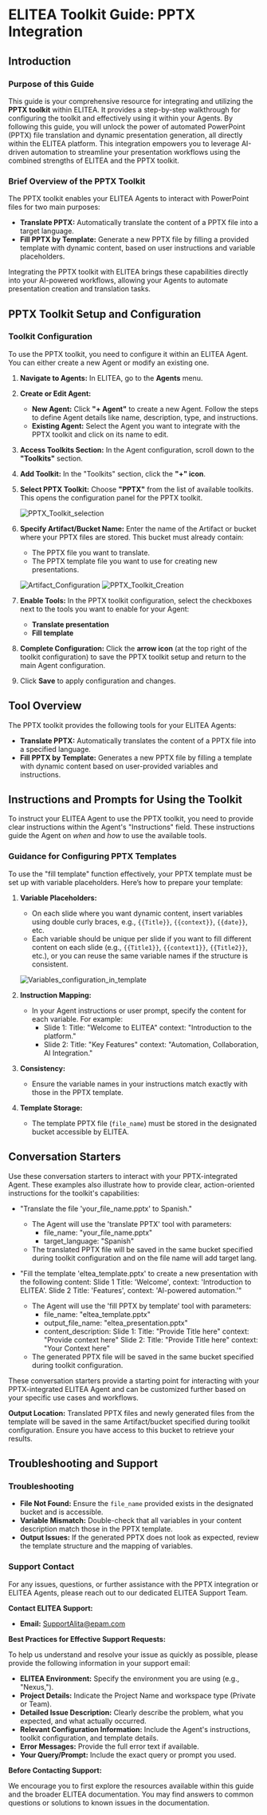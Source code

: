 # ELITEA Toolkit Guide: PPTX Integration

## Introduction

### Purpose of this Guide

This guide is your comprehensive resource for integrating and utilizing the **PPTX toolkit** within ELITEA. It provides a step-by-step walkthrough for configuring the toolkit and effectively using it within your Agents. By following this guide, you will unlock the power of automated PowerPoint (PPTX) file translation and dynamic presentation generation, all directly within the ELITEA platform. This integration empowers you to leverage AI-driven automation to streamline your presentation workflows using the combined strengths of ELITEA and the PPTX toolkit.

### Brief Overview of the PPTX Toolkit

The PPTX toolkit enables your ELITEA Agents to interact with PowerPoint files for two main purposes:

*   **Translate PPTX:** Automatically translate the content of a PPTX file into a target language.
*   **Fill PPTX by Template:** Generate a new PPTX file by filling a provided template with dynamic content, based on user instructions and variable placeholders.

Integrating the PPTX toolkit with ELITEA brings these capabilities directly into your AI-powered workflows, allowing your Agents to automate presentation creation and translation tasks.

## PPTX Toolkit Setup and Configuration

### Toolkit Configuration

To use the PPTX toolkit, you need to configure it within an ELITEA Agent. You can either create a new Agent or modify an existing one.

1.  **Navigate to Agents:** In ELITEA, go to the **Agents** menu.
2.  **Create or Edit Agent:**
    *   **New Agent:** Click **"+ Agent"** to create a new Agent. Follow the steps to define Agent details like name, description, type, and instructions.
    *   **Existing Agent:** Select the Agent you want to integrate with the PPTX toolkit and click on its name to edit.
3.  **Access Toolkits Section:** In the Agent configuration, scroll down to the **"Toolkits"** section.
4.  **Add Toolkit:** In the "Toolkits" section, click the **"+" icon**.
5.  **Select PPTX Toolkit:** Choose **"PPTX"** from the list of available toolkits. This opens the configuration panel for the PPTX toolkit.

    ![PPTX_Toolkit_selection](../../img/integrations/toolkits/powerpoint/PPTX_Toolkit.png)

6.  **Specify Artifact/Bucket Name:** Enter the name of the Artifact or bucket where your PPTX files are stored. This bucket must already contain:

    * The PPTX file you want to translate.
    * The PPTX template file you want to use for creating new presentations.

    ![Artifact_Configuration](../../img/integrations/toolkits/powerpoint/Bucket_Creation_And_Content.png)
    ![PPTX_Toolkit_Creation](../../img/integrations/toolkits/powerpoint/PPTX_Tool_Creation.png)

7.  **Enable Tools:** In the PPTX toolkit configuration, select the checkboxes next to the tools you want to enable for your Agent:
    *   **Translate presentation**
    *   **Fill template**
8.  **Complete Configuration:** Click the **arrow icon** (at the top right of the toolkit configuration) to save the PPTX toolkit setup and return to the main Agent configuration.
9.  Click **Save** to apply configuration and changes.

## Tool Overview

The PPTX toolkit provides the following tools for your ELITEA Agents:

*   **Translate PPTX:** Automatically translates the content of a PPTX file into a specified language.
*   **Fill PPTX by Template:** Generates a new PPTX file by filling a template with dynamic content based on user-provided variables and instructions.

## Instructions and Prompts for Using the Toolkit

To instruct your ELITEA Agent to use the PPTX toolkit, you need to provide clear instructions within the Agent's "Instructions" field. These instructions guide the Agent on *when* and *how* to use the available tools.

### Guidance for Configuring PPTX Templates

To use the "fill template" function effectively, your PPTX template must be set up with variable placeholders. Here’s how to prepare your template:

1. **Variable Placeholders:**
    * On each slide where you want dynamic content, insert variables using double curly braces, e.g., `{{Title}}`, `{{context}}`, `{{date}}`, etc.
    * Each variable should be unique per slide if you want to fill different content on each slide (e.g., `{{Title1}}`, `{{context1}}`, `{{Title2}}`, etc.), or you can reuse the same variable names if the structure is consistent.

    ![Variables_configuration_in_template](../../img/integrations/toolkits/powerpoint/Variable_Configuration_in_template.png)
2. **Instruction Mapping:**
    * In your Agent instructions or user prompt, specify the content for each variable. For example:
        - Slide 1:
            Title: "Welcome to ELITEA"
            context: "Introduction to the platform."
        - Slide 2:
            Title: "Key Features"
            context: "Automation, Collaboration, AI Integration."
3. **Consistency:**
    * Ensure the variable names in your instructions match exactly with those in the PPTX template.
4. **Template Storage:**
    * The template PPTX file (`file_name`) must be stored in the designated bucket accessible by ELITEA.

## Conversation Starters

Use these conversation starters to interact with your PPTX-integrated Agent. These examples also illustrate how to provide clear, action-oriented instructions for the toolkit's capabilities:

*   "Translate the file 'your_file_name.pptx' to Spanish."
    - The Agent will use the 'translate PPTX' tool with parameters:
        - file_name: "your_file_name.pptx"
        - target_language: "Spanish"
    - The translated PPTX file will be saved in the same bucket specified during toolkit configuration and on the file name will add target lang.

*   "Fill the template 'eltea_template.pptx' to create a new presentation with the following content: Slide 1 Title: 'Welcome', context: 'Introduction to ELITEA'. Slide 2 Title: 'Features', context: 'AI-powered automation.'"
    - The Agent will use the 'fill PPTX by template' tool with parameters:
        - file_name: "eltea_template.pptx"
        - output_file_name: "eltea_presentation.pptx"
        - content_description:
            Slide 1:
                Title: "Provide Title here"
                context: "Provide context here"
            Slide 2:
                Title: "Provide Title here"
                context: "Your Context here"
    - The generated PPTX file will be saved in the same bucket specified during toolkit configuration.

These conversation starters provide a starting point for interacting with your PPTX-integrated ELITEA Agent and can be customized further based on your specific use cases and workflows.

**Output Location:** Translated PPTX files and newly generated files from the template will be saved in the same Artifact/bucket specified during toolkit configuration. Ensure you have access to this bucket to retrieve your results.

## Troubleshooting and Support

### Troubleshooting

*   **File Not Found:** Ensure the `file_name` provided exists in the designated bucket and is accessible.
*   **Variable Mismatch:** Double-check that all variables in your content description match those in the PPTX template.
*   **Output Issues:** If the generated PPTX does not look as expected, review the template structure and the mapping of variables.

### Support Contact

For any issues, questions, or further assistance with the PPTX integration or ELITEA Agents, please reach out to our dedicated ELITEA Support Team.

**Contact ELITEA Support:**

*   **Email:** [SupportAlita@epam.com](mailto:SupportAlita@epam.com)

**Best Practices for Effective Support Requests:**

To help us understand and resolve your issue as quickly as possible, please provide the following information in your support email:

*   **ELITEA Environment:** Specify the environment you are using (e.g., "Nexus,").
*   **Project Details:** Indicate the Project Name and workspace type (Private or Team).
*   **Detailed Issue Description:** Clearly describe the problem, what you expected, and what actually occurred.
*   **Relevant Configuration Information:** Include the Agent's instructions, toolkit configuration, and template details.
*   **Error Messages:** Provide the full error text if available.
*   **Your Query/Prompt:** Include the exact query or prompt you used.

**Before Contacting Support:**

We encourage you to first explore the resources available within this guide and the broader ELITEA documentation. You may find answers to common questions or solutions to known issues in the documentation.
